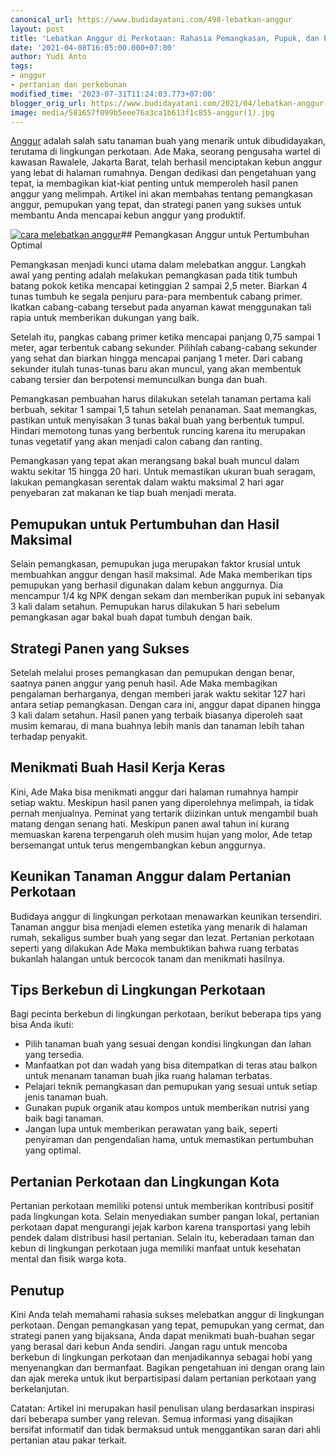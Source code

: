 ```yaml
---
canonical_url: https://www.budidayatani.com/498-lebatkan-anggur
layout: post
title: 'Lebatkan Anggur di Perkotaan: Rahasia Pemangkasan, Pupuk, dan Panen yang Sukses'
date: '2021-04-08T16:05:00.000+07:00'
author: Yudi Anto
tags:
- anggur
- pertanian dan perkebunan
modified_time: '2023-07-31T11:24:03.773+07:00'
blogger_orig_url: https://www.budidayatani.com/2021/04/lebatkan-anggur-ala-ade-maka.html
image: media/581657f099b5eee76a3ca1b613f1c855-anggur(1).jpg
---
```

[Anggur](https://www.budidayatani.com/search/label/anggur) adalah salah satu tanaman buah yang menarik untuk dibudidayakan, terutama di lingkungan perkotaan. Ade Maka, seorang pengusaha wartel di kawasan Rawalele, Jakarta Barat, telah berhasil menciptakan kebun anggur yang lebat di halaman rumahnya. Dengan dedikasi dan pengetahuan yang tepat, ia membagikan kiat-kiat penting untuk memperoleh hasil panen anggur yang melimpah. Artikel ini akan membahas tentang pemangkasan anggur, pemupukan yang tepat, dan strategi panen yang sukses untuk membantu Anda mencapai kebun anggur yang produktif.

[![cara melebatkan anggur](https://blogger.googleusercontent.com/img/b/R29vZ2xl/AVvXsEihDuQD69hDT0b1zVgK-c0m7JmvHsjO_KGtBYvpoRV1TnhSwIxO5cqd2C1NLBTwKu3EAGruzaVQhvtqneljbFh-5tYxzkUvtOpVN6k5ykXETc0OXE1c_KIPXjNzYiJeWsXmTAw-cak8qEdjQ77fZhG4oPl59lm1Mux-y6J3y2I9fzkbG-YQ9bL0DdChX_E7/w640-h360/anggur(1).jpg)](https://blogger.googleusercontent.com/img/b/R29vZ2xl/AVvXsEihDuQD69hDT0b1zVgK-c0m7JmvHsjO_KGtBYvpoRV1TnhSwIxO5cqd2C1NLBTwKu3EAGruzaVQhvtqneljbFh-5tYxzkUvtOpVN6k5ykXETc0OXE1c_KIPXjNzYiJeWsXmTAw-cak8qEdjQ77fZhG4oPl59lm1Mux-y6J3y2I9fzkbG-YQ9bL0DdChX_E7/s2133/anggur(1).jpg)## Pemangkasan Anggur untuk Pertumbuhan Optimal

Pemangkasan menjadi kunci utama dalam melebatkan anggur. Langkah awal yang penting adalah melakukan pemangkasan pada titik tumbuh batang pokok ketika mencapai ketinggian 2 sampai 2,5 meter. Biarkan 4 tunas tumbuh ke segala penjuru para-para membentuk cabang primer. Ikatkan cabang-cabang tersebut pada anyaman kawat menggunakan tali rapia untuk memberikan dukungan yang baik.

Setelah itu, pangkas cabang primer ketika mencapai panjang 0,75 sampai 1 meter, agar terbentuk cabang sekunder. Pilihlah cabang-cabang sekunder yang sehat dan biarkan hingga mencapai panjang 1 meter. Dari cabang sekunder itulah tunas-tunas baru akan muncul, yang akan membentuk cabang tersier dan berpotensi memunculkan bunga dan buah.

Pemangkasan pembuahan harus dilakukan setelah tanaman pertama kali berbuah, sekitar 1 sampai 1,5 tahun setelah penanaman. Saat memangkas, pastikan untuk menyisakan 3 tunas bakal buah yang berbentuk tumpul. Hindari memotong tunas yang berbentuk runcing karena itu merupakan tunas vegetatif yang akan menjadi calon cabang dan ranting.

Pemangkasan yang tepat akan merangsang bakal buah muncul dalam waktu sekitar 15 hingga 20 hari. Untuk memastikan ukuran buah seragam, lakukan pemangkasan serentak dalam waktu maksimal 2 hari agar penyebaran zat makanan ke tiap buah menjadi merata.

## Pemupukan untuk Pertumbuhan dan Hasil Maksimal

Selain pemangkasan, pemupukan juga merupakan faktor krusial untuk membuahkan anggur dengan hasil maksimal. Ade Maka memberikan tips pemupukan yang berhasil digunakan dalam kebun anggurnya. Dia mencampur 1/4 kg NPK dengan sekam dan memberikan pupuk ini sebanyak 3 kali dalam setahun. Pemupukan harus dilakukan 5 hari sebelum pemangkasan agar bakal buah dapat tumbuh dengan baik.

## Strategi Panen yang Sukses

Setelah melalui proses pemangkasan dan pemupukan dengan benar, saatnya panen anggur yang penuh hasil. Ade Maka membagikan pengalaman berharganya, dengan memberi jarak waktu sekitar 127 hari antara setiap pemangkasan. Dengan cara ini, anggur dapat dipanen hingga 3 kali dalam setahun. Hasil panen yang terbaik biasanya diperoleh saat musim kemarau, di mana buahnya lebih manis dan tanaman lebih tahan terhadap penyakit.

## Menikmati Buah Hasil Kerja Keras

Kini, Ade Maka bisa menikmati anggur dari halaman rumahnya hampir setiap waktu. Meskipun hasil panen yang diperolehnya melimpah, ia tidak pernah menjualnya. Peminat yang tertarik diizinkan untuk mengambil buah matang dengan senang hati. Meskipun panen awal tahun ini kurang memuaskan karena terpengaruh oleh musim hujan yang molor, Ade tetap bersemangat untuk terus mengembangkan kebun anggurnya.

## Keunikan Tanaman Anggur dalam Pertanian Perkotaan

Budidaya anggur di lingkungan perkotaan menawarkan keunikan tersendiri. Tanaman anggur bisa menjadi elemen estetika yang menarik di halaman rumah, sekaligus sumber buah yang segar dan lezat. Pertanian perkotaan seperti yang dilakukan Ade Maka membuktikan bahwa ruang terbatas bukanlah halangan untuk bercocok tanam dan menikmati hasilnya.

## Tips Berkebun di Lingkungan Perkotaan

Bagi pecinta berkebun di lingkungan perkotaan, berikut beberapa tips yang bisa Anda ikuti:

* Pilih tanaman buah yang sesuai dengan kondisi lingkungan dan lahan yang tersedia.
* Manfaatkan pot dan wadah yang bisa ditempatkan di teras atau balkon untuk menanam tanaman buah jika ruang halaman terbatas.
* Pelajari teknik pemangkasan dan pemupukan yang sesuai untuk setiap jenis tanaman buah.
* Gunakan pupuk organik atau kompos untuk memberikan nutrisi yang baik bagi tanaman.
* Jangan lupa untuk memberikan perawatan yang baik, seperti penyiraman dan pengendalian hama, untuk memastikan pertumbuhan yang optimal.

## Pertanian Perkotaan dan Lingkungan Kota

Pertanian perkotaan memiliki potensi untuk memberikan kontribusi positif pada lingkungan kota. Selain menyediakan sumber pangan lokal, pertanian perkotaan dapat mengurangi jejak karbon karena transportasi yang lebih pendek dalam distribusi hasil pertanian. Selain itu, keberadaan taman dan kebun di lingkungan perkotaan juga memiliki manfaat untuk kesehatan mental dan fisik warga kota.

## Penutup

Kini Anda telah memahami rahasia sukses melebatkan anggur di lingkungan perkotaan. Dengan pemangkasan yang tepat, pemupukan yang cermat, dan strategi panen yang bijaksana, Anda dapat menikmati buah-buahan segar yang berasal dari kebun Anda sendiri. Jangan ragu untuk mencoba berkebun di lingkungan perkotaan dan menjadikannya sebagai hobi yang menyenangkan dan bermanfaat. Bagikan pengetahuan ini dengan orang lain dan ajak mereka untuk ikut berpartisipasi dalam pertanian perkotaan yang berkelanjutan.

Catatan: Artikel ini merupakan hasil penulisan ulang berdasarkan inspirasi dari beberapa sumber yang relevan. Semua informasi yang disajikan bersifat informatif dan tidak bermaksud untuk menggantikan saran dari ahli pertanian atau pakar terkait.

